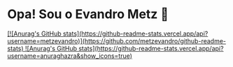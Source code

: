 # Opa! Sou o Evandro Metz 👋

<div>
  <a href="https://github.com/metzevandro"/>
  [![Anurag's GitHub stats](https://github-readme-stats.vercel.app/api?username=metzevandro)](https://github.com/metzevandro/github-readme-stats)
  ![Anurag's GitHub stats](https://github-readme-stats.vercel.app/api?username=anuraghazra&show_icons=true)
</div>
